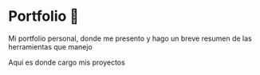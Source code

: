 # Portfolio 💼

Mi portfolio personal, donde me presento y hago un breve resumen de las herramientas que manejo

Aquí es donde cargo mis proyectos 
